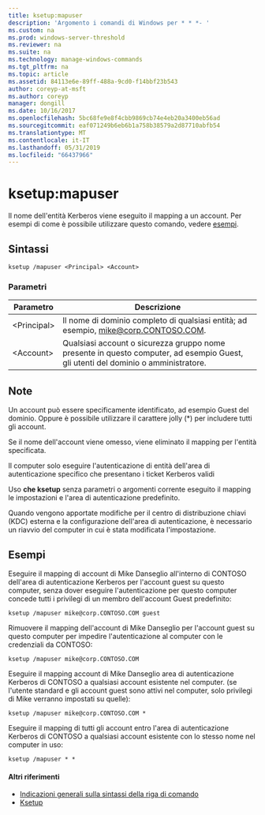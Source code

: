 ```yaml
---
title: ksetup:mapuser
description: 'Argomento i comandi di Windows per * * *- '
ms.custom: na
ms.prod: windows-server-threshold
ms.reviewer: na
ms.suite: na
ms.technology: manage-windows-commands
ms.tgt_pltfrm: na
ms.topic: article
ms.assetid: 84113e6e-89ff-488a-9cd0-f14bbf23b543
author: coreyp-at-msft
ms.author: coreyp
manager: dongill
ms.date: 10/16/2017
ms.openlocfilehash: 5bc68fe9e8f4cbb9869cb74e4eb20a3400eb56ad
ms.sourcegitcommit: eaf071249b6eb6b1a758b38579a2d87710abfb54
ms.translationtype: MT
ms.contentlocale: it-IT
ms.lasthandoff: 05/31/2019
ms.locfileid: "66437966"
---
```

# <a name="ksetupmapuser"></a>ksetup:mapuser



Il nome dell'entità Kerberos viene eseguito il mapping a un account. Per esempi di come è possibile utilizzare questo comando, vedere [esempi](#BKMK_Examples).

## <a name="syntax"></a>Sintassi

```
ksetup /mapuser <Principal> <Account>
```

### <a name="parameters"></a>Parametri

|  Parametro   |                                                   Descrizione                                                   |
|--------------|-----------------------------------------------------------------------------------------------------------------|
| \<Principal> |              Il nome di dominio completo di qualsiasi entità; ad esempio, mike@corp.CONTOSO.COM.              |
|  \<Account>  | Qualsiasi account o sicurezza gruppo nome presente in questo computer, ad esempio Guest, gli utenti del dominio o amministratore. |

## <a name="remarks"></a>Note

Un account può essere specificamente identificato, ad esempio Guest del dominio. Oppure è possibile utilizzare il carattere jolly (*) per includere tutti gli account.

Se il nome dell'account viene omesso, viene eliminato il mapping per l'entità specificata.

Il computer solo eseguire l'autenticazione di entità dell'area di autenticazione specifico che presentano i ticket Kerberos validi

Uso **che ksetup** senza parametri o argomenti corrente eseguito il mapping le impostazioni e l'area di autenticazione predefinito.

Quando vengono apportate modifiche per il centro di distribuzione chiavi (KDC) esterna e la configurazione dell'area di autenticazione, è necessario un riavvio del computer in cui è stata modificata l'impostazione.

## <a name="BKMK_Examples"></a>Esempi

Eseguire il mapping di account di Mike Danseglio all'interno di CONTOSO dell'area di autenticazione Kerberos per l'account guest su questo computer, senza dover eseguire l'autenticazione per questo computer concede tutti i privilegi di un membro dell'account Guest predefinito:
```
ksetup /mapuser mike@corp.CONTOSO.COM guest
```
Rimuovere il mapping dell'account di Mike Danseglio per l'account guest su questo computer per impedire l'autenticazione al computer con le credenziali da CONTOSO:
```
ksetup /mapuser mike@corp.CONTOSO.COM 
```
Eseguire il mapping account di Mike Danseglio area di autenticazione Kerberos di CONTOSO a qualsiasi account esistente nel computer. (se l'utente standard e gli account guest sono attivi nel computer, solo privilegi di Mike verranno impostati su quelle):
```
ksetup /mapuser mike@corp.CONTOSO.COM *
```
Eseguire il mapping di tutti gli account entro l'area di autenticazione Kerberos di CONTOSO a qualsiasi account esistente con lo stesso nome nel computer in uso:
```
ksetup /mapuser * *
```

#### <a name="additional-references"></a>Altri riferimenti

-   [Indicazioni generali sulla sintassi della riga di comando](command-line-syntax-key.md)
-   [Ksetup](ksetup.md)